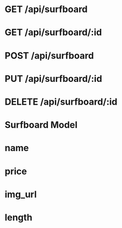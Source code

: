 # GET /api/surfboard
# GET /api/surfboard/:id
# POST /api/surfboard
# PUT /api/surfboard/:id
# DELETE /api/surfboard/:id

# Surfboard Model 

# name 
# price 
# img_url
# length